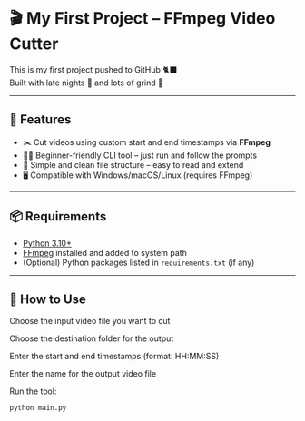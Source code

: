 # 🎬 My First Project – FFmpeg Video Cutter

This is my first project pushed to GitHub 🐈‍⬛  
Built with late nights 🌙 and lots of grind 💪

---

## 🚀 Features

- ✂️ Cut videos using custom start and end timestamps via **FFmpeg**
- 🧑‍💻 Beginner-friendly CLI tool – just run and follow the prompts
- 📁 Simple and clean file structure – easy to read and extend
- 🖥️ Compatible with Windows/macOS/Linux (requires FFmpeg)

---

## 📦 Requirements

- [Python 3.10+](https://www.python.org/)
- [FFmpeg](https://ffmpeg.org/download.html) installed and added to system path
- (Optional) Python packages listed in `requirements.txt` (if any)

---

## 🧠 How to Use
Choose the input video file you want to cut

Choose the destination folder for the output

Enter the start and end timestamps (format: HH:MM:SS)

Enter the name for the output video file

Run the tool:
```bash
python main.py

